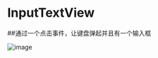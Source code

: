 # InputTextView
##通过一个点击事件，让键盘弹起并且有一个输入框

![image](https://github.com/songguolin/InputTextView/blob/master/92C955FE-ADAB-4DCB-9F68-F36F1307EA8B.png)
